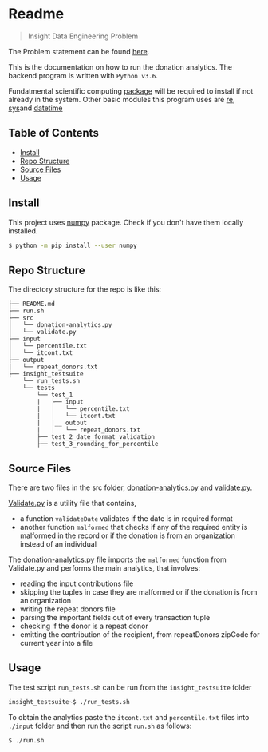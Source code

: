 # Readme

> Insight Data Engineering Problem

The Problem statement can be found [here](https://github.com/InsightDataScience/donation-analytics).

This is the documentation on how to run the donation analytics. The backend program is written with `Python v3.6`.

Fundatmental scientific computing [package](#install) will be required to install if not already in the system. Other basic modules this program uses are [re](https://docs.python.org/3.4/library/re.html), [sys](https://docs.python.org/2/library/sys.html)and [datetime](https://docs.python.org/2/library/datetime.html)


## Table of Contents

- [Install](#install)
- [Repo Structure](#repostructure)
- [Source Files](#srcfiles)
- [Usage](#usage)

## Install

This project uses [numpy](http://www.numpy.org/) package. Check if you don't have them locally installed.

```sh
$ python -m pip install --user numpy
```

## Repo Structure

The directory structure for the repo is like this:

    ├── README.md 
    ├── run.sh
    ├── src
    │   └── donation-analytics.py
    │   └── validate.py
    ├── input
    │   └── percentile.txt
    │   └── itcont.txt
    ├── output
    |   └── repeat_donors.txt
    ├── insight_testsuite
        └── run_tests.sh
        └── tests
            └── test_1
            |   ├── input
            |   │   └── percentile.txt
            |   │   └── itcont.txt
            |   |__ output
            |   │   └── repeat_donors.txt
            ├── test_2_date_format_validation
            ├── test_3_rounding_for_percentile



## Source Files

There are two files in the src folder, [donation-analytics.py](src/donation-analytics.py) and [validate.py](src/validate.py).

[Validate.py](src/validate.py) is a utility file that contains,
- a function `validateDate` validates if the date is in required format
- another function `malformed` that checks if any of the required entity is malformed in the record or if the donation is from an organization instead of an individual

The [donation-analytics.py](src/donation-analytics.py) file imports the `malformed` function from Validate.py and performs the main analytics, that involves:
- reading the input contributions file
- skipping the tuples in case they are malformed or if the donation is from an organization
- writing the repeat donors file
- parsing the important fields out of every transaction tuple
- checking if the donor is a repeat donor
- emitting the contribution of the recipient, from repeatDonors zipCode for current year into a file


## Usage 

The test script `run_tests.sh` can be run from the `insight_testsuite` folder

```sh
insight_testsuite~$ ./run_tests.sh
```

To obtain the analytics paste the `itcont.txt` and `percentile.txt` files into `./input` folder and then run the script `run.sh` as follows:

```sh
$ ./run.sh
```